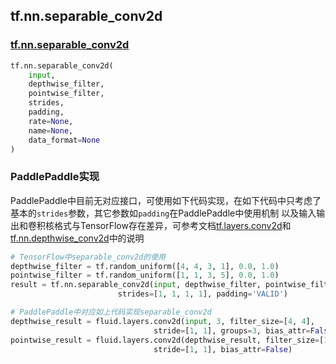 ## tf.nn.separable_conv2d

### [tf.nn.separable_conv2d](https://www.tensorflow.org/api_docs/python/tf/nn/separable_conv2d)
``` python
tf.nn.separable_conv2d(
    input,
    depthwise_filter,
    pointwise_filter,
    strides,
    padding,
    rate=None,
    name=None,
    data_format=None
)
```

### PaddlePaddle实现
PaddlePaddle中目前无对应接口，可使用如下代码实现，在如下代码中只考虑了基本的`strides`参数，其它参数如`padding`在PaddlePaddle中使用机制
以及输入输出和卷积核格式与TensorFlow存在差异，可参考文档[tf.layers.conv2d](tf.layers.conv2d.md)和[tf.nn.depthwise_conv2d](tf.nn.depthwise_conv2d)中的说明
``` python
# TensorFlow中separable_conv2d的使用
depthwise_filter = tf.random_uniform([4, 4, 3, 1], 0.0, 1.0)
pointwise_filter = tf.random_uniform([1, 1, 3, 5], 0.0, 1.0)
result = tf.nn.separable_conv2d(input, depthwise_filter, pointwise_filter, 
                        strides=[1, 1, 1, 1], padding='VALID')

# PaddlePaddle中对应如上代码实现separable_conv2d
depthwise_result = fluid.layers.conv2d(input, 3, filter_size=[4, 4], 
                                stride=[1, 1], groups=3, bias_attr=False)
pointwise_result = fluid.layers.conv2d(depthwise_result, filter_size=[1, 1], 
                                stride=[1, 1], bias_attr=False)

```

